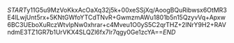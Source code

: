 $START$y11G5u9MzVoKkxAcOaXq32j5k+00xeSSjXq/AoogBQuRibwsx6OtMR3E4lLwjUnt5rx+5KNtGWfoYTCdTNvR+GwmzmAWu1801b5n15QzyvVq+Apxw6BC3UEboXuRczWtvlpNw0xhrar+c4Mveu1O0yS5C2qrTHZ+2INrY9H2+RAVndmE3TZ1GR7b1UrVKX4SLQZl6fx7lr7qgy0Ge1zcYA==$END$